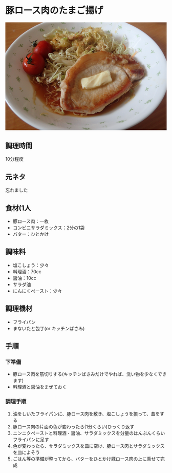 # 豚ロース肉のたまご揚げ

![調理写真](豚ロース肉のステーキ.jpg)

## 調理時間

10分程度

## 元ネタ

忘れました

## 食材(1人

* 豚ロース肉：一枚
* コンビニサラダミックス：2分の1袋
* バター：ひとかけ

## 調味料

* 塩こしょう：少々
* 料理酒：70cc
* 醤油：10cc
* サラダ油
* にんにくペースト：少々

## 調理機材

* フライパン
* まないたと包丁(or キッチンばさみ)

## 手順

### 下準備

* 豚ロース肉を筋切りする(キッチンばさみだけでやれば、洗い物を少なくできます)
* 料理酒と醤油をまぜておく

### 調理手順

1. 油をしいたフライパンに、豚ロース肉を敷き、塩こしょうを振って、蓋をする
1. 豚ロース肉の片面の色が変わったら(1分くらい)ひっくり返す
1. ニンニクペーストと料理酒・醤油、サラダミックスを分量のはんぶんくらいフライパンに足す
1. 色が変わったら、サラダミックスを皿に空け、豚ロース肉とサラダミックスを皿によそう
1. ごはん等の準備が整ってから、バターをひとかけ豚ロース肉の上に乗せて完成
